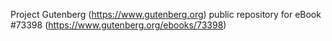 Project Gutenberg (https://www.gutenberg.org) public repository for eBook #73398 (https://www.gutenberg.org/ebooks/73398)
